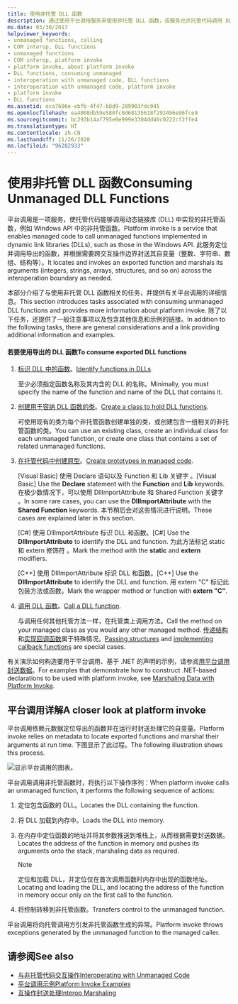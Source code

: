 ```yaml
---
title: 使用非托管 DLL 函数
description: 通过使用平台调用服务来使用非托管 DLL 函数，该服务允许托管代码调用 DLL 库中实现的非托管函数。
ms.date: 03/30/2017
helpviewer_keywords:
- unmanaged functions, calling
- COM interop, DLL functions
- unmanaged functions
- COM interop, platform invoke
- platform invoke, about platform invoke
- DLL functions, consuming unmanaged
- interoperation with unmanaged code, DLL functions
- interoperation with unmanaged code, platform invoke
- platform invoke
- DLL functions
ms.assetid: eca7606e-ebfb-4f47-b8d9-289903fdc045
ms.openlocfilehash: ea4008db59e580fc9d68135618f292496e96fce9
ms.sourcegitcommit: bc293b14af795e0e999e3304dd40c0222cf2ffe4
ms.translationtype: HT
ms.contentlocale: zh-CN
ms.lasthandoff: 11/26/2020
ms.locfileid: "96282933"
---
```

# <a name="consuming-unmanaged-dll-functions"></a><span data-ttu-id="00328-103">使用非托管 DLL 函数</span><span class="sxs-lookup"><span data-stu-id="00328-103">Consuming Unmanaged DLL Functions</span></span>

<span data-ttu-id="00328-104">平台调用是一项服务，使托管代码能够调用动态链接库 (DLL) 中实现的非托管函数，例如 Windows API 中的非托管函数。</span><span class="sxs-lookup"><span data-stu-id="00328-104">Platform invoke is a service that enables managed code to call unmanaged functions implemented in dynamic link libraries (DLLs), such as those in the Windows API.</span></span> <span data-ttu-id="00328-105">此服务定位并调用导出的函数，并根据需要跨交互操作边界封送其自变量（整数、字符串、数组、结构等）。</span><span class="sxs-lookup"><span data-stu-id="00328-105">It locates and invokes an exported function and marshals its arguments (integers, strings, arrays, structures, and so on) across the interoperation boundary as needed.</span></span>  
  
 <span data-ttu-id="00328-106">本部分介绍了与使用非托管 DLL 函数相关的任务，并提供有关平台调用的详细信息。</span><span class="sxs-lookup"><span data-stu-id="00328-106">This section introduces tasks associated with consuming unmanaged DLL functions and provides more information about platform invoke.</span></span> <span data-ttu-id="00328-107">除了以下任务，还提供了一般注意事项以及包含其他信息和示例的链接。</span><span class="sxs-lookup"><span data-stu-id="00328-107">In addition to the following tasks, there are general considerations and a link providing additional information and examples.</span></span>  
  
#### <a name="to-consume-exported-dll-functions"></a><span data-ttu-id="00328-108">若要使用导出的 DLL 函数</span><span class="sxs-lookup"><span data-stu-id="00328-108">To consume exported DLL functions</span></span>  
  
1. <span data-ttu-id="00328-109">[标识 DLL 中的函数](identifying-functions-in-dlls.md)。</span><span class="sxs-lookup"><span data-stu-id="00328-109">[Identify functions in DLLs](identifying-functions-in-dlls.md).</span></span>  
  
     <span data-ttu-id="00328-110">至少必须指定函数名称及其内含的 DLL 的名称。</span><span class="sxs-lookup"><span data-stu-id="00328-110">Minimally, you must specify the name of the function and name of the DLL that contains it.</span></span>  
  
2. <span data-ttu-id="00328-111">[创建用于容纳 DLL 函数的类](creating-a-class-to-hold-dll-functions.md)。</span><span class="sxs-lookup"><span data-stu-id="00328-111">[Create a class to hold DLL functions](creating-a-class-to-hold-dll-functions.md).</span></span>  
  
     <span data-ttu-id="00328-112">可使用现有的类为每个非托管函数创建单独的类，或创建包含一组相关的非托管函数的类。</span><span class="sxs-lookup"><span data-stu-id="00328-112">You can use an existing class, create an individual class for each unmanaged function, or create one class that contains a set of related unmanaged functions.</span></span>  
  
3. <span data-ttu-id="00328-113">[在托管代码中创建原型](creating-prototypes-in-managed-code.md)。</span><span class="sxs-lookup"><span data-stu-id="00328-113">[Create prototypes in managed code](creating-prototypes-in-managed-code.md).</span></span>  
  
     <span data-ttu-id="00328-114">[Visual Basic] 使用 Declare 语句以及 Function 和 Lib 关键字  。</span><span class="sxs-lookup"><span data-stu-id="00328-114">[Visual Basic] Use the **Declare** statement with the **Function** and **Lib** keywords.</span></span> <span data-ttu-id="00328-115">在极少数情况下，可以使用 DllImportAttribute 和 Shared Function 关键字 。</span><span class="sxs-lookup"><span data-stu-id="00328-115">In some rare cases, you can use the **DllImportAttribute** with the **Shared Function** keywords.</span></span> <span data-ttu-id="00328-116">本节稍后会对这些情况进行说明。</span><span class="sxs-lookup"><span data-stu-id="00328-116">These cases are explained later in this section.</span></span>  
  
     <span data-ttu-id="00328-117">[C#] 使用 DllImportAttribute 标识 DLL 和函数。</span><span class="sxs-lookup"><span data-stu-id="00328-117">[C#] Use the **DllImportAttribute** to identify the DLL and function.</span></span> <span data-ttu-id="00328-118">为此方法标记 static 和 extern 修饰符 。</span><span class="sxs-lookup"><span data-stu-id="00328-118">Mark the method with the **static** and **extern** modifiers.</span></span>  
  
     <span data-ttu-id="00328-119">[C++] 使用 DllImportAttribute 标识 DLL 和函数。</span><span class="sxs-lookup"><span data-stu-id="00328-119">[C++] Use the **DllImportAttribute** to identify the DLL and function.</span></span> <span data-ttu-id="00328-120">用 extern "C" 标记此包装方法或函数。</span><span class="sxs-lookup"><span data-stu-id="00328-120">Mark the wrapper method or function with **extern "C"**.</span></span>  
  
4. <span data-ttu-id="00328-121">[调用 DLL 函数](calling-a-dll-function.md)。</span><span class="sxs-lookup"><span data-stu-id="00328-121">[Call a DLL function](calling-a-dll-function.md).</span></span>  
  
     <span data-ttu-id="00328-122">与调用任何其他托管方法一样，在托管类上调用方法。</span><span class="sxs-lookup"><span data-stu-id="00328-122">Call the method on your managed class as you would any other managed method.</span></span> <span data-ttu-id="00328-123">[传递结构](passing-structures.md)和[实现回调函数](callback-functions.md)属于特殊情况。</span><span class="sxs-lookup"><span data-stu-id="00328-123">[Passing structures](passing-structures.md) and [implementing callback functions](callback-functions.md) are special cases.</span></span>  
  
 <span data-ttu-id="00328-124">有关演示如何构造要用于平台调用、基于 .NET 的声明的示例，请参阅[用平台调用封送数据](marshaling-data-with-platform-invoke.md)。</span><span class="sxs-lookup"><span data-stu-id="00328-124">For examples that demonstrate how to construct .NET-based declarations to be used with platform invoke, see [Marshaling Data with Platform Invoke](marshaling-data-with-platform-invoke.md).</span></span>  
  
## <a name="a-closer-look-at-platform-invoke"></a><span data-ttu-id="00328-125">平台调用详解</span><span class="sxs-lookup"><span data-stu-id="00328-125">A closer look at platform invoke</span></span>  

 <span data-ttu-id="00328-126">平台调用依赖元数据定位导出的函数并在运行时封送处理它的自变量。</span><span class="sxs-lookup"><span data-stu-id="00328-126">Platform invoke relies on metadata to locate exported functions and marshal their arguments at run time.</span></span> <span data-ttu-id="00328-127">下图显示了此过程。</span><span class="sxs-lookup"><span data-stu-id="00328-127">The following illustration shows this process.</span></span>  
  
 ![显示平台调用的图表。](./media/consuming-unmanaged-dll-functions/platform-invoke-call.gif)  
  
 <span data-ttu-id="00328-129">平台调用调用非托管函数时，将执行以下操作序列：</span><span class="sxs-lookup"><span data-stu-id="00328-129">When platform invoke calls an unmanaged function, it performs the following sequence of actions:</span></span>  
  
1. <span data-ttu-id="00328-130">定位包含函数的 DLL。</span><span class="sxs-lookup"><span data-stu-id="00328-130">Locates the DLL containing the function.</span></span>  
  
2. <span data-ttu-id="00328-131">将 DLL 加载到内存中。</span><span class="sxs-lookup"><span data-stu-id="00328-131">Loads the DLL into memory.</span></span>  
  
3. <span data-ttu-id="00328-132">在内存中定位函数的地址并将其参数推送到堆栈上，从而根据需要封送数据。</span><span class="sxs-lookup"><span data-stu-id="00328-132">Locates the address of the function in memory and pushes its arguments onto the stack, marshaling data as required.</span></span>  
  
    > [!NOTE]
    > <span data-ttu-id="00328-133">定位和加载 DLL，并定位仅在首次调用函数时内存中出现的函数地址。</span><span class="sxs-lookup"><span data-stu-id="00328-133">Locating and loading the DLL, and locating the address of the function in memory occur only on the first call to the function.</span></span>  
  
4. <span data-ttu-id="00328-134">将控制转移到非托管函数。</span><span class="sxs-lookup"><span data-stu-id="00328-134">Transfers control to the unmanaged function.</span></span>  
  
 <span data-ttu-id="00328-135">平台调用将向托管调用方引发非托管函数生成的异常。</span><span class="sxs-lookup"><span data-stu-id="00328-135">Platform invoke throws exceptions generated by the unmanaged function to the managed caller.</span></span>

## <a name="see-also"></a><span data-ttu-id="00328-136">请参阅</span><span class="sxs-lookup"><span data-stu-id="00328-136">See also</span></span>

- [<span data-ttu-id="00328-137">与非托管代码交互操作</span><span class="sxs-lookup"><span data-stu-id="00328-137">Interoperating with Unmanaged Code</span></span>](index.md)
- [<span data-ttu-id="00328-138">平台调用示例</span><span class="sxs-lookup"><span data-stu-id="00328-138">Platform Invoke Examples</span></span>](platform-invoke-examples.md)
- [<span data-ttu-id="00328-139">互操作封送处理</span><span class="sxs-lookup"><span data-stu-id="00328-139">Interop Marshaling</span></span>](interop-marshaling.md)
